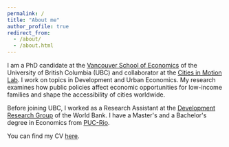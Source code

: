 ```yaml
---
permalink: /
title: "About me"
author_profile: true
redirect_from: 
  - /about/
  - /about.html
---
```

I am a PhD candidate at the [Vancouver School of Economics](https://economics.ubc.ca/) of the University of British Columbia (UBC) and collaborator at the [Cities in Motion Lab](https://citiesinmotionlab.org/). I work on topics in Development and Urban Economics. My research examines how public policies affect economic opportunities for low-income families and shape the accessibility of cities worldwide.

Before joining UBC, I worked as a Research Assistant at the [Development Research Group](https://www.worldbank.org/en/about/unit/unit-dec/research) of the World Bank. I have a Master's and a Bachelor's degree in Economics from [PUC-Rio](https://www.econ.puc-rio.br/en).

You can find my CV [here](https://bbribeiro.github.io/files/cv.pdf).
